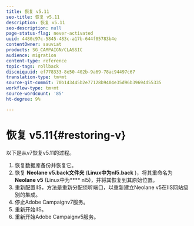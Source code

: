 ```yaml
---
title: 恢复 v5.11
seo-title: 恢复 v5.11
description: 恢复 v5.11
seo-description: null
page-status-flag: never-activated
uuid: 4480c97c-5845-483c-a17b-644f05783b4e
contentOwner: sauviat
products: SG_CAMPAIGN/CLASSIC
audience: migration
content-type: reference
topic-tags: rollback
discoiquuid: ef778333-8e50-402b-9a69-78ac94497c67
translation-type: tm+mt
source-git-commit: 70b143445b2e77128b9404e35d96b39694d55335
workflow-type: tm+mt
source-wordcount: '85'
ht-degree: 9%

---
```



# 恢复 v5.11{#restoring-v}

以下是从v7恢复v5.11的过程。

1. 恢复数据库备份并恢复它。
1. 恢复 **Neolane v5.back文件夹** (**Linux中为nl5.back** )，将其重命名为 **Neolane v5** (Linux中为&#x200B;**** nl5)，并将其恢复到其原始位置。
1. 重新配置IIS，方法是重新分配侦听端口，以重新建立Neolane v5在IIS网站级别的集成。
1. 停止Adobe Campaignv7服务。
1. 重新开始IIS。
1. 重新开始Adobe Campaignv5服务。

